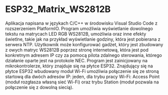 # ESP32_Matrix_WS2812B
Aplikacja napisana w językach C/C++ w środowisku Visual Studio Code z rozszerzeniem PlatformIO. Program umożliwia wyświetlanie dowolnego tekstu na matrycach LED RGB WS2812B, umożliwia oraz inne efekty świetlne, takie jak na przykład wyświetlanie godziny, która jest pobierana z serwera NTP. Użytkownik może konfigurować gadżet, który jest zbudowany z owych matryc WS2812B poprzez stronę internetową, która jest pod konkretnym adresem IP czy za pomocą pilota zdalnego sterowania, którego działanie oparte jest na protokole NEC. Program jest zainicjowany na mikrokontrolerze, który znajduje się na płytce ESP32. Znajdujący się na płytce ESP32 wbudowany moduł Wi-Fi umożliwia połączenie się ze stroną startową dla dwóch adresów IP: jeden, dla trybu pracy Wi-Fi: Access Point (moduł rozgłasza własną sieć Wi-Fi) oraz trybu Station (moduł pozwala na połączenie się z dowolną siecią). 
